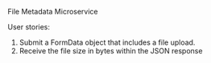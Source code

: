 
File Metadata Microservice

User stories:

1. Submit a FormData object that includes a file upload.
2. Receive the file size in bytes within the JSON response
 
